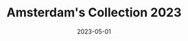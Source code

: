 ---
date: 2023-05-01
menus: "main"
featured_image: 1.JPG
title: Amsterdam's Collection 2023
description: Collection started in Amsterdam, The Netherlands in 2023
featured: false
type: gallery
sort_by: Name
params:
  theme: light
categories: ["amsterdam", "colors", "red", "black", "yellow", "collection"]
resources:
  - src: 1.JPG
    title: 6 dialogs on red and yellow (acrylic -  29.7 x 21 cm)  
  - src: 2.JPG
    title: 6 dialogs on red and yellow 2 (acrylic -  29.7 x 21 cm)                
---